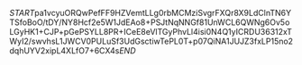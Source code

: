 $START$pa1vcyuORQwPefFF9HZVemtLLg0rbMCMziSvgrFXQr8X9LdClnTN6YTSfoBoO/tDY/NY8Hcf2e5W1JdEAo8+PSJtNqNNGf81UnWCL6QWNg6Ov5oLGyHK1+CJP+pGePSYLL8PR+ICeE8eVlTGyPhvLl4isi0N4Q1yICRDU36312xTWyI2/swvhsL1JWCV0PULuSf3UdGsctiwTePL0T+p07QiNA1JUJZ3fxLP15no2dqhUYV2xipL4XLfO7+6CX4s$END$